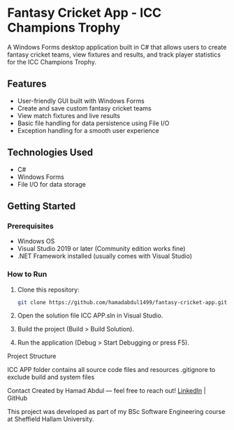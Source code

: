 # Fantasy Cricket App - ICC Champions Trophy

A Windows Forms desktop application built in C# that allows users to create fantasy cricket teams, view fixtures and results, and track player statistics for the ICC Champions Trophy.

## Features

- User-friendly GUI built with Windows Forms  
- Create and save custom fantasy cricket teams  
- View match fixtures and live results  
- Basic file handling for data persistence using File I/O  
- Exception handling for a smooth user experience  

## Technologies Used

- C#  
- Windows Forms  
- File I/O for data storage  

## Getting Started

### Prerequisites

- Windows OS  
- Visual Studio 2019 or later (Community edition works fine)  
- .NET Framework installed (usually comes with Visual Studio)  

### How to Run

1. Clone this repository:
   ```bash
   git clone https://github.com/hamadabdul1499/fantasy-cricket-app.git
   
2. Open the solution file ICC APP.sln in Visual Studio.

3. Build the project (Build > Build Solution).

4. Run the application (Debug > Start Debugging or press F5).

Project Structure

ICC APP folder contains all source code files and resources
.gitignore to exclude build and system files

Contact
Created by Hamad Abdul — feel free to reach out!
[LinkedIn](https://www.linkedin.com/in/hamad-abdul-51b68133b/) | GitHub

This project was developed as part of my BSc Software Engineering course at Sheffield Hallam University.
